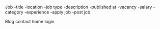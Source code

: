 Job 
  -title
  -location
  -job type
  -description
  -published at
  -vacancy
  -salary
  -category
  -experience
  -apply job
  -post job


  Blog
  contact 
  home
  login